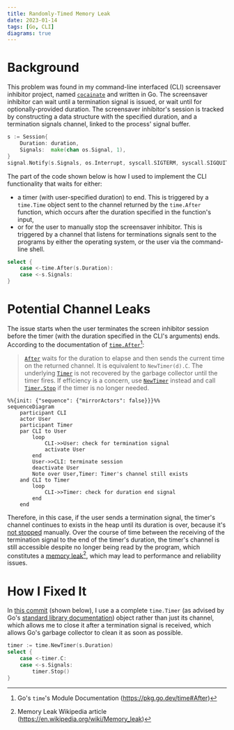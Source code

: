 ```yaml
---
title: Randomly-Timed Memory Leak
date: 2023-01-14
tags: [Go, CLI]
diagrams: true
---
```

# Background
This problem was found in my command-line interfaced (CLI) screensaver inhibitor project, named [`cocainate`](https://github.com/AppleGamer22/cocainate) and written in Go. The screensaver inhibitor can wait until a termination signal is issued, or wait until for optionally-provided duration. The screensaver inhibitor's session is tracked by constructing a data structure with the specified duration, and a termination signals channel, linked to the process' signal buffer.

```go
s := Session{
	Duration: duration,
	Signals:  make(chan os.Signal, 1),
}
signal.Notify(s.Signals, os.Interrupt, syscall.SIGTERM, syscall.SIGQUIT)
```

The part of the code shown below is how I used to implement the CLI functionality that waits for either:

* a timer (with user-specified duration) to end. This is triggered by a `time.Time` object sent to the channel returned by the `time.After` function, which occurs after the duration specified in the function's input,
* or for the user to manually stop the screensaver inhibitor. This is triggered by a channel that listens for terminations signals sent to the programs by either the operating system, or the user via the command-line shell.

```go
select {
	case <-time.After(s.Duration):
	case <-s.Signals:
}
```

# Potential Channel Leaks
The issue starts when the user terminates the screen inhibitor session before the timer (with the duration specified in the CLI's arguments) ends. According to the documentation of [`time.After`](https://pkg.go.dev/time#After)[^1]:

> [`After`](https://pkg.go.dev/time#After) waits for the duration to elapse and then sends the current time on the returned channel. It is equivalent to `NewTimer(d).C`. The underlying [`Timer`](https://pkg.go.dev/time#Timer) is not recovered by the garbage collector until the timer fires. If efficiency is a concern, use [`NewTimer`](https://pkg.go.dev/time#NewTimer) instead and call [`Timer.Stop`](https://pkg.go.dev/time#Timer.Stop) if the timer is no longer needed.

```mermaid
%%{init: {"sequence": {"mirrorActors": false}}}%%
sequenceDiagram
	participant CLI
	actor User
	participant Timer
	par CLI to User
		loop
			CLI->>User: check for termination signal
			activate User
		end
		User->>CLI: terminate session 
		deactivate User
		Note over User,Timer: Timer's channel still exists
	and CLI to Timer
		loop
			CLI->>Timer: check for duration end signal
		end
	end
```

Therefore, in this case, if the user sends a termination signal, the timer's channel continues to exists in the heap until its duration is over, because it's [not stopped](#background) manually. Over the course of time between the receiving of the termination signal to the end of the timer's duration, the timer's channel is still accessible despite no longer being read by the program, which constitutes a [memory leak](https://en.wikipedia.org/wiki/Memory_leak)[^2], which may lead to performance and reliability issues.

# How I Fixed It
In [this commit](https://github.com/AppleGamer22/cocainate/pull/34/commits/d93f63defa73cc01d245e7db5a1a53e477245742) (shown below), I use a a complete `time.Timer` (as advised by Go's [standard library documentation](#potential-channel-leaks)) object rather than just its channel, which allows me to close it after a termination signal is received, which allows Go's garbage collector to clean it as soon as possible.


```go
timer := time.NewTimer(s.Duration)
select {
	case <-timer.C:
	case <-s.Signals:
		timer.Stop()
}
```

[^1]: Go's `time`'s Module Documentation (<https://pkg.go.dev/time#After>)
[^2]: Memory Leak Wikipedia article (<https://en.wikipedia.org/wiki/Memory_leak>)
